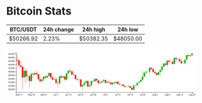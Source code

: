 # Bitcoin Stats

BTC/USDT|24h change|24h high|24h low|
|---|---|---|---|
|$50266.92|2.23%|$50382.35|$48050.00|

<img src="./chart.svg">

